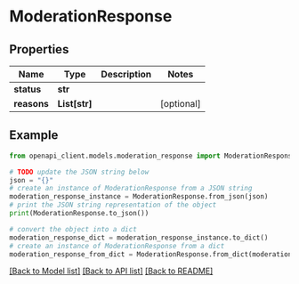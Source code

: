 # ModerationResponse


## Properties

Name | Type | Description | Notes
------------ | ------------- | ------------- | -------------
**status** | **str** |  | 
**reasons** | **List[str]** |  | [optional] 

## Example

```python
from openapi_client.models.moderation_response import ModerationResponse

# TODO update the JSON string below
json = "{}"
# create an instance of ModerationResponse from a JSON string
moderation_response_instance = ModerationResponse.from_json(json)
# print the JSON string representation of the object
print(ModerationResponse.to_json())

# convert the object into a dict
moderation_response_dict = moderation_response_instance.to_dict()
# create an instance of ModerationResponse from a dict
moderation_response_from_dict = ModerationResponse.from_dict(moderation_response_dict)
```
[[Back to Model list]](../README.md#documentation-for-models) [[Back to API list]](../README.md#documentation-for-api-endpoints) [[Back to README]](../README.md)


